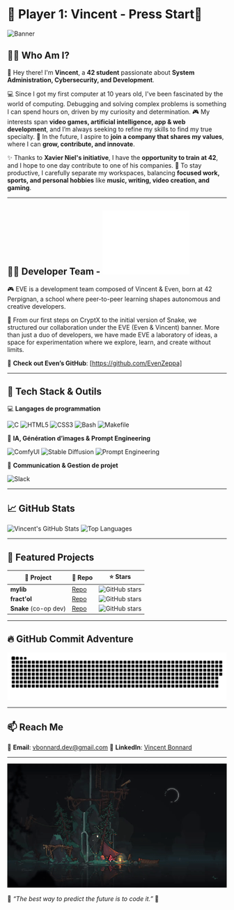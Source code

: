 # 👾 Player 1: Vincent - Press Start👾

![Banner](https://mir-s3-cdn-cf.behance.net/project_modules/1400/f481c7193984031.65f468d9a0b5d.gif)

## 🏴‍☠️ Who Am I?

👋 Hey there! I'm **Vincent**, a **42 student** passionate about **System Administration, Cybersecurity, and Development**.

💻 Since I got my first computer at 10 years old, I've been fascinated by the world of computing. Debugging and solving complex problems is something I can spend hours on, driven by my curiosity and determination.
🎮 My interests span **video games, artificial intelligence, app & web development**, and I’m always seeking to refine my skills to find my true specialty.
🚀 In the future, I aspire to **join a company that shares my values**, where I can **grow, contribute, and innovate**.

✨ Thanks to **Xavier Niel's initiative**, I have the **opportunity to train at 42**, and I hope to one day contribute to one of his companies.
🏡 To stay productive, I carefully separate my workspaces, balancing **focused work, sports, and personal hobbies** like **music, writing, video creation, and gaming**.

---

## 👨‍💻 Developer Team -  [![Logo eve](https://github.com/eve-enterprise/eve-enterprise/blob/main/logo_eve.svg)](https://github.com/eve-enterprise)

🎮 EVE is a development team composed of Vincent & Even, born at 42 Perpignan, a school where peer-to-peer learning shapes autonomous and creative developers.

🚀 From our first steps on CryptX to the initial version of Snake, we structured our collaboration under the EVE (Even & Vincent) banner. More than just a duo of developers, we have made EVE a laboratory of ideas, a space for experimentation where we explore, learn, and create without limits.

🔗 **Check out Even’s GitHub**: [https://github.com/EvenZeppa]

---

## 🔧 Tech Stack & Outils

💻 **Langages de programmation**

![C](https://img.shields.io/badge/C-00599C?style=for-the-badge&logo=c&logoColor=white)
![HTML5](https://img.shields.io/badge/HTML5-E34F26?style=for-the-badge&logo=html5&logoColor=white)
![CSS3](https://img.shields.io/badge/CSS3-1572B6?style=for-the-badge&logo=css3&logoColor=white)
![Bash](https://img.shields.io/badge/Bash-4EAA25?style=for-the-badge&logo=gnu-bash&logoColor=white)
![Makefile](https://img.shields.io/badge/Makefile-1E90FF?style=for-the-badge&logo=cmake&logoColor=white)

🧠 **IA, Génération d’images & Prompt Engineering**

![ComfyUI](https://img.shields.io/badge/ComfyUI-FF9800?style=for-the-badge&logo=artstation&logoColor=white)
![Stable Diffusion](https://img.shields.io/badge/Stable%20Diffusion-3A3A3A?style=for-the-badge&logo=stablediffusion&logoColor=white)
![Prompt Engineering](https://img.shields.io/badge/Prompt%20Engineering-0078D4?style=for-the-badge&logo=openai&logoColor=white)

📢 **Communication & Gestion de projet**

![Slack](https://img.shields.io/badge/Slack-4A154B?style=for-the-badge&logo=slack&logoColor=white)

---

## 📈 GitHub Stats

![Vincent's GitHub Stats](https://github-readme-stats.vercel.app/api?username=Corgidev42&show_icons=true&theme=tokyonight)
![Top Languages](https://github-readme-stats.vercel.app/api/top-langs/?username=Corgidev42&layout=compact&theme=tokyonight)

---

## 🌟 Featured Projects

| 🚀 Project | 🔗 Repo | ⭐ Stars |
|------------|---------|----------|
| **mylib** | [Repo](https://github.com/Corgidev42/mylib) | ![GitHub stars](https://img.shields.io/github/stars/Corgidev42/mylib?style=social) |
| **fract'ol** | [Repo](https://github.com/Corgidev42/42_fractol) | ![GitHub stars](https://img.shields.io/github/stars/Corgidev42/fractol?style=social) |
| **Snake** (co-op dev) | [Repo](https://github.com/Corgidev42/Snake) | ![GitHub stars](https://img.shields.io/github/stars/EvenGithub/snake?style=social) |

---

## 🔥 GitHub Commit Adventure

![GitHub Snake](https://raw.githubusercontent.com/Corgidev42/Corgidev42/output/github-contribution-grid-snake-dark.svg)

---

## 📫 Reach Me

📧 **Email**: vbonnard.dev@gmail.com
🔗 **LinkedIn**: [Vincent Bonnard](https://www.linkedin.com/in/vincent-bonnard-2a378233a/)

---
![](https://raw.githubusercontent.com/Corgidev42/Corgidev42/main/outerwild.gif)

👾 *“The best way to predict the future is to code it.”* 👾

